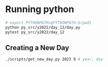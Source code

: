 # Running python

```bash
# export PYTHONPATH=$PYTHONPATH:$(pwd)
python py_src/y2022/day_12/day.py
pytest py_src/y2022/day_12
```

## Creating a New Day

```bash
./scripts/get_new_day.py 2023 9 # year, day
```
